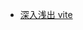 - [深入浅出 vite](https://blog.junfeng530.xyz/docs/%E8%BF%9B%E9%98%B6%E5%AD%A6%E4%B9%A0/%E6%B7%B1%E5%85%A5%E6%B5%85%E5%87%BAvite/start.html)
